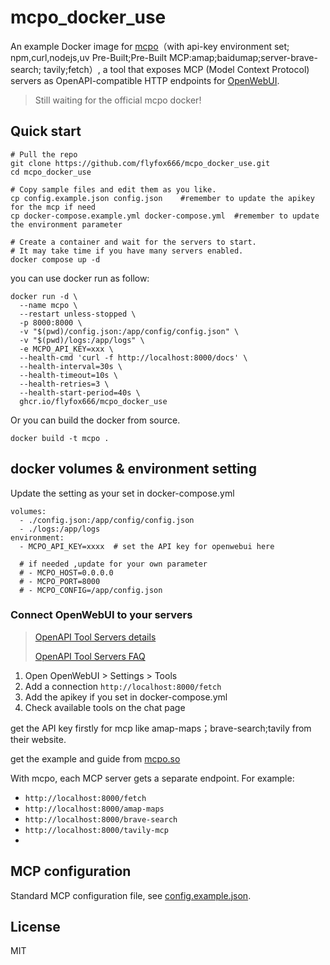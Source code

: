 # mcpo_docker_use
An example Docker image for [mcpo](https://github.com/open-webui/mcpo)（with api-key environment set; npm,curl,nodejs,uv Pre-Built;Pre-Built MCP:amap;baidumap;server-brave-search; tavily;fetch）, a tool that exposes MCP (Model Context Protocol) servers as OpenAPI-compatible HTTP endpoints for [OpenWebUI](https://github.com/open-webui/open-webui).

> Still waiting for the official mcpo docker!

## Quick start

```shell
# Pull the repo
git clone https://github.com/flyfox666/mcpo_docker_use.git
cd mcpo_docker_use

# Copy sample files and edit them as you like.
cp config.example.json config.json    #remember to update the apikey for the mcp if need
cp docker-compose.example.yml docker-compose.yml  #remember to update the environment parameter

# Create a container and wait for the servers to start.
# It may take time if you have many servers enabled.
docker compose up -d
```

you can use docker run as follow:
```shell
docker run -d \
  --name mcpo \
  --restart unless-stopped \
  -p 8000:8000 \
  -v "$(pwd)/config.json:/app/config/config.json" \
  -v "$(pwd)/logs:/app/logs" \
  -e MCPO_API_KEY=xxx \
  --health-cmd 'curl -f http://localhost:8000/docs' \
  --health-interval=30s \
  --health-timeout=10s \
  --health-retries=3 \
  --health-start-period=40s \
  ghcr.io/flyfox666/mcpo_docker_use

```

Or you can build the docker from source.

```shell
docker build -t mcpo .
```
## docker volumes & environment setting

Update the setting as your set in docker-compose.yml

    volumes:
      - ./config.json:/app/config/config.json
      - ./logs:/app/logs
    environment:
      - MCPO_API_KEY=xxxx  # set the API key for openwebui here
      
      # if needed ,update for your own parameter
      # - MCPO_HOST=0.0.0.0
      # - MCPO_PORT=8000
      # - MCPO_CONFIG=/app/config.json


### Connect OpenWebUI to your servers

> [OpenAPI Tool Servers details](https://docs.openwebui.com/openapi-servers/mcp)
>
> 
> [OpenAPI Tool Servers FAQ](https://docs.openwebui.com/openapi-servers/faq)

1. Open OpenWebUI > Settings > Tools
2. Add a connection `http://localhost:8000/fetch`
3. Add the apikey if you set in docker-compose.yml
4. Check available tools on the chat page


get the API key firstly for mcp like amap-maps；brave-search;tavily from their website.

get the example and guide from [mcpo.so](https://mcp.so/)

With mcpo, each MCP server gets a separate endpoint. For example:

- `http://localhost:8000/fetch`
- `http://localhost:8000/amap-maps`
- `http://localhost:8000/brave-search`
- `http://localhost:8000/tavily-mcp`
- 
## MCP configuration

Standard MCP configuration file, see [config.example.json](./config.example.json).

## License

MIT
